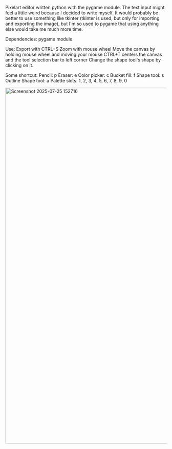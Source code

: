 Pixelart editor written python with the pygame module. 
The text input might feel a little weird because I decided to write myself. It would probably be better to use something like tkinter (tkinter is used, but only for importing and exporting the image), but I'm so used to pygame that using anything else would take me much more time.

Dependencies: pygame module

Use:
  Export with CTRL+S
  Zoom with mouse wheel
  Move the canvas by holding mouse wheel and moving your mouse
  CTRL+T centers the canvas and the tool selection bar to left corner
  Change the shape tool's shape by clicking on it.
  
Some shortcut:
  Pencil: p
  Eraser: e
  Color picker: c
  Bucket fill: f
  Shape tool: s
  Outline Shape tool: a
  Palette slots: 1, 2, 3, 4, 5, 6, 7, 8, 9, 0

  <img width="1082" height="1112" alt="Screenshot 2025-07-25 152716" src="https://github.com/user-attachments/assets/0654bed9-3c26-419b-b408-94588c3b3eb6" />
